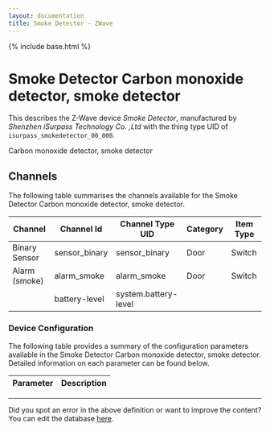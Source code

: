 ```yaml
---
layout: documentation
title: Smoke Detector - ZWave
---
```


{% include base.html %}

# Smoke Detector Carbon monoxide detector, smoke detector

This describes the Z-Wave device *Smoke Detector*, manufactured by *Shenzhen iSurpass Technology Co. ,Ltd* with the thing type UID of ```isurpass_smokedetector_00_000```. 

Carbon monoxide detector, smoke detector


## Channels
The following table summarises the channels available for the Smoke Detector Carbon monoxide detector, smoke detector.

| Channel | Channel Id | Channel Type UID | Category | Item Type |
|---------|------------|------------------|----------|-----------|
| Binary Sensor | sensor_binary | sensor_binary | Door | Switch |
| Alarm (smoke) | alarm_smoke | alarm_smoke | Door | Switch |
|  | battery-level | system.battery-level |  |  |


### Device Configuration
The following table provides a summary of the configuration parameters available in the Smoke Detector Carbon monoxide detector, smoke detector.
Detailed information on each parameter can be found below.

| Parameter   | Description |
|-------------|-------------|


---

Did you spot an error in the above definition or want to improve the content?
You can edit the database [here](http://www.cd-jackson.com/index.php/zwave/zwave-device-database/zwave-device-list/devicesummary/728).

